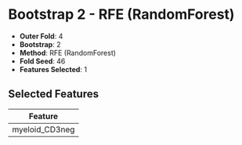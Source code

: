 # Bootstrap 2 - RFE (RandomForest)

- **Outer Fold**: 4
- **Bootstrap**: 2
- **Method**: RFE (RandomForest)
- **Fold Seed**: 46
- **Features Selected**: 1

## Selected Features

| Feature |
|---------|
| myeloid_CD3neg |
